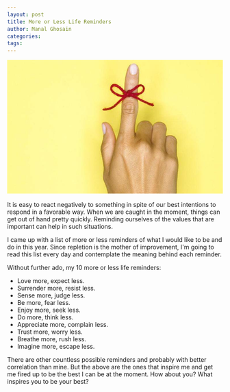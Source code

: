 ```yaml
---
layout: post
title: More or Less Life Reminders
author: Manal Ghosain
categories:
tags:
---
```


![Reminder](/images/remember.jpg)

It is easy to react negatively to something in spite of our best intentions to respond in a favorable way. When we are caught in the moment, things can get out of hand pretty quickly. Reminding ourselves of the values that are important can help in such situations. 

I came up with a list of more or less reminders of what I would like to be and do in this year. Since repletion is the mother of improvement, I'm going to read this list every day and contemplate the meaning behind each reminder.  

Without further ado, my 10 more or less life reminders: 

  * Love more, expect less.
  * Surrender more, resist less.
  * Sense more, judge less.
  * Be more, fear less.
  * Enjoy more, seek less.
  * Do more, think less.
  * Appreciate more, complain less.
  * Trust more, worry less.
  * Breathe more, rush less.
  * Imagine more, escape less.

There are other countless possible reminders and probably with better correlation than mine. But the above are the ones that inspire me and get me fired up to be the best I can be at the moment. How about you? What inspires you to be your best?